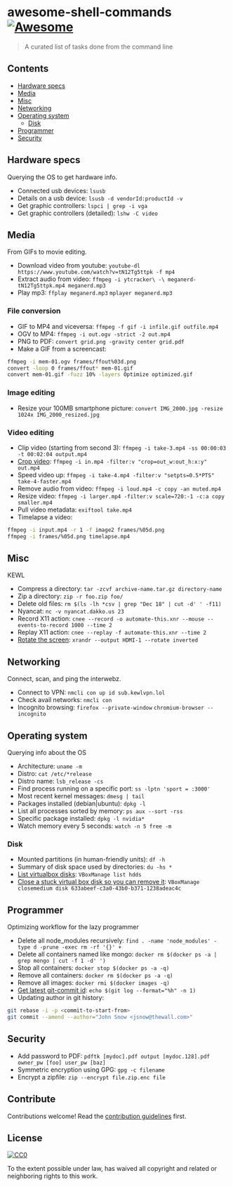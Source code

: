 # awesome-shell-commands [![Awesome](https://cdn.rawgit.com/sindresorhus/awesome/d7305f38d29fed78fa85652e3a63e154dd8e8829/media/badge.svg)](https://github.com/sindresorhus/awesome)

> A curated list of tasks done from the command line


## Contents

- [Hardware specs](#hardware-specs)
- [Media](#media)
- [Misc](#misc)
- [Networking](#networking)
- [Operating system](#operating-system)
  - [Disk](#disk)
- [Programmer](#programmer)
- [Security](#security)


## Hardware specs

Querying the OS to get hardware info.

- Connected usb devices: `lsusb`
- Details on a usb device: `lsusb -d vendorId:productId -v`
- Get graphic controllers: `lspci | grep -i vga`
- Get graphic controllers (detailed): `lshw -C video`

## Media

From GIFs to movie editing.

- Download video from youtube: `youtube-dl https://www.youtube.com/watch?v=tN12Tg5ttpk -f mp4`
- Extract audio from video: `ffmpeg -i ytcracker\ -\ meganerd-tN12Tg5ttpk.mp4 meganerd.mp3`
- Play mp3: `ffplay meganerd.mp3` `mplayer meganerd.mp3`

### File conversion

- GIF to MP4 and viceversa: `ffmpeg -f gif -i infile.gif outfile.mp4`
- OGV to MP4: `ffmpeg -i out.ogv -strict -2 out.mp4`
- PNG to PDF: `convert grid.png -gravity center grid.pdf`
- Make a GIF from a screencast:
```sh
ffmpeg -i mem-01.ogv frames/ffout%03d.png
convert -loop 0 frames/ffout* mem-01.gif
convert mem-01.gif -fuzz 10% -layers Optimize optimized.gif
```

### Image editing

- Resize your 100MB smartphone picture: `convert IMG_2000.jpg -resize 1024x IMG_2000_resized.jpg`

### Video editing

- Clip video (starting from second 3): `ffmpeg -i take-3.mp4 -ss 00:00:03 -t 00:02:04 output.mp4`
- [Crop video](https://video.stackexchange.com/questions/4563/how-can-i-crop-a-video-with-ffmpeg#4571): `ffmpeg -i in.mp4 -filter:v "crop=out_w:out_h:x:y" out.mp4`
- Speed video up: `ffmpeg -i take-4.mp4 -filter:v "setpts=0.5*PTS" take-4-faster.mp4`
- Remove audio from video: `ffmpeg -i loud.mp4 -c copy -an muted.mp4`
- Resize video: `ffmpeg -i larger.mp4 -filter:v scale=720:-1 -c:a copy smaller.mp4`
- Pull video metadata: `exiftool take.mp4`
- Timelapse a video:
```sh
ffmpeg -i input.mp4 -r 1 -f image2 frames/%05d.png
ffmpeg -i frames/%05d.png timelapse.mp4
```

## Misc

KEWL

- Compress a directory: `tar -zcvf archive-name.tar.gz directory-name`
- Zip a directory: `zip -r foo.zip foo/`
- Delete old files: `rm $(ls -lh *csv | grep "Dec 18" | cut -d' ' -f11)`
- Nyancat: `nc -v nyancat.dakko.us 23`
- Record X11 action: `cnee --record -o automate-this.xnr --mouse --events-to-record 1000 --time 2`
- Replay X11 action: `cnee --replay -f automate-this.xnr --time 2`
- [Rotate the screen](https://askubuntu.com/questions/95812/how-can-i-rotate-my-display-in-the-most-easy-way): `xrandr --output HDMI-1 --rotate inverted`

## Networking

Connect, scan, and ping the interwebz.

- Connect to VPN: `nmcli con up id sub.kewlvpn.lol`
- Check avail networks: `nmcli con`
- Incognito browsing: `firefox --private-window` `chromium-browser --incognito`

## Operating system

Querying info about the OS

- Architecture: `uname -m`
- Distro: `cat /etc/*release`
- Distro name: `lsb_release -cs`
- Find process running on a specific port: `ss -lptn 'sport = :3000'`
- Most recent kernel messages: `dmesg | tail`
- Packages installed (debian|ubuntu): `dpkg -l`
- List all processes sorted by memory: `ps aux --sort -rss`
- Specific package installed: `dpkg -l nvidia*`
- Watch memory every 5 seconds: `watch -n 5 free -m`

### Disk

- Mounted partitions (in human-friendly units): `df -h`
- Summary of disk space used by directories: `du -hs *`
- [List virtualbox disks](https://stackoverflow.com/questions/19176359/how-to-get-the-last-commit-id-of-a-remote-repo-using-curl-like-command#19176626): `VBoxManage list hdds`
- [Close a stuck virtual box disk so you can remove it](https://stackoverflow.com/questions/19176359/how-to-get-the-last-commit-id-of-a-remote-repo-using-curl-like-command#19176626): `VBoxManage closemedium disk 633abeef-c3a0-43b0-b371-1238adeac4c`

## Programmer

Optimizing workflow for the lazy programmer

- Delete all node_modules recursively: `find . -name 'node_modules' -type d -prune -exec rm -rf '{}' +`
- Delete all containers named like mongo: `docker rm $(docker ps -a | grep mongo | cut -f 1 -d' ')`
- Stop all containers: `docker stop $(docker ps -a -q)`
- Remove all containers: `docker rm $(docker ps -a -q)`
- Remove all images: `docker rmi $(docker images -q)`
- [Get latest git-commit id](https://stackoverflow.com/questions/19176359/how-to-get-the-last-commit-id-of-a-remote-repo-using-curl-like-command#19176626): `echo $(git log --format="%h" -n 1)`
- Updating author in git history:
```sh
git rebase -i -p <commit-to-start-from>
git commit --amend --author="John Snow <jsnow@thewall.com>"
```

## Security

- Add password to PDF: `pdftk [mydoc].pdf output [mydoc.128].pdf owner_pw [foo] user_pw [baz]`
- Symmetric encryption using GPG: `gpg -c filename`
- Encrypt a zipfile: `zip --encrypt file.zip.enc file`

## Contribute

Contributions welcome! Read the [contribution guidelines](contributing.md) first.


## License

[![CC0](http://mirrors.creativecommons.org/presskit/buttons/88x31/svg/cc-zero.svg)](http://creativecommons.org/publicdomain/zero/1.0)

To the extent possible under law,  has waived all copyright and
related or neighboring rights to this work.

